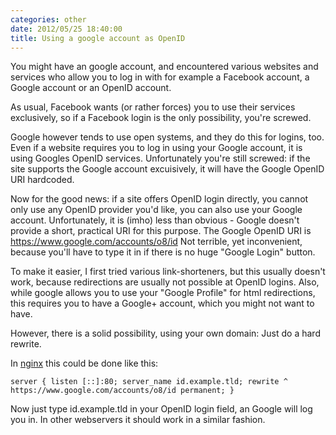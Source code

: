 ```yaml
---
categories: other
date: 2012/05/25 18:40:00
title: Using a google account as OpenID
---
```


You might have an google account, and encountered various websites and services who allow you to log in with for example a Facebook account, a Google account or an OpenID account.

As usual, Facebook wants (or rather forces) you to use their services exclusively, so if a Facebook login is the only possibility, you're screwed.

Google however tends to use open systems, and they do this for logins, too.
Even if a website requires you to log in using your Google account,
it is using Googles OpenID services.
Unfortunately you're still screwed: if the site supports the Google account excuisively,
it will have the Google OpenID URI hardcoded.

Now for the good news: if a site offers OpenID login directly,
you cannot only use any OpenID provider you'd like, you can also use your Google account.
Unfortunately, it is (imho) less than obvious - Google doesn't provide a short, practical URI for this purpose.
The Google OpenID URI is https://www.google.com/accounts/o8/id
Not terrible, yet inconvenient, because you'll have to type it in if there is no huge "Google Login" button.

To make it easier, I first tried various link-shorteners, but this usually doesn't work,
because redirections are usually not possible at OpenID logins.
Also, while google allows you to use your "Google Profile" for html redirections,
this requires you to have a Google+ account, which you might not want to have.

However, there is a solid possibility, using your own domain: Just do a hard rewrite.

In [nginx](http://www.nginx.org) this could be done like this:

``
server {
	listen [::]:80;
	server_name id.example.tld;
	rewrite ^ https://www.google.com/accounts/o8/id permanent;
}
``

Now just type id.example.tld in your OpenID login field, an Google will log you in.
In other webservers it should work in a similar fashion.
